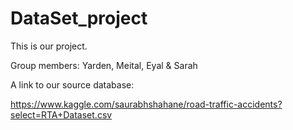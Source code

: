 # DataSet_project

This is our project.

Group members:
Yarden, Meital, Eyal & Sarah

A link to our source database:

https://www.kaggle.com/saurabhshahane/road-traffic-accidents?select=RTA+Dataset.csv
